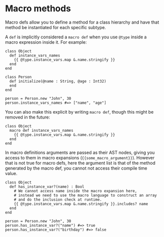 # Macro methods

Macro defs allow you to define a method for a class hierarchy and have that method be instantiated for each specific subtype.

A `def` is implicitly considered a `macro def` when you use `@type` inside a macro expression inside it. For example:

```crystal
class Object
  def instance_vars_names
    {{ @type.instance_vars.map &.name.stringify }}
  end
end

class Person
  def initialize(@name : String, @age : Int32)
  end
end

person = Person.new "John", 30
person.instance_vars_names #=> ["name", "age"]
```

You can also make this explicit by writing `macro def`, though this might be removed in the future:

```crystal
class Object
  macro def instance_vars_names
    {{ @type.instance_vars.map &.name.stringify }}
  end
end
```

In macro definitions arguments are passed as their AST nodes, giving you access to them in macro expansions (`{{some_macro_argument}}`). However that is not true for macro defs, here the argument list is that of the method generated by the macro def, you cannot not access their compile time value.

```crystal
class Object
  def has_instance_var?(name) : Bool
    # We cannot access name inside the macro expansion here,
    # instead we need to use the macro language to construct an array
    # and do the inclusion check at runtime.
    {{ @type.instance_vars.map &.name.stringify }}.includes? name
  end
end

person = Person.new "John", 30
person.has_instance_var?("name") #=> true
person.has_instance_var?("birthday") #=> false
```
